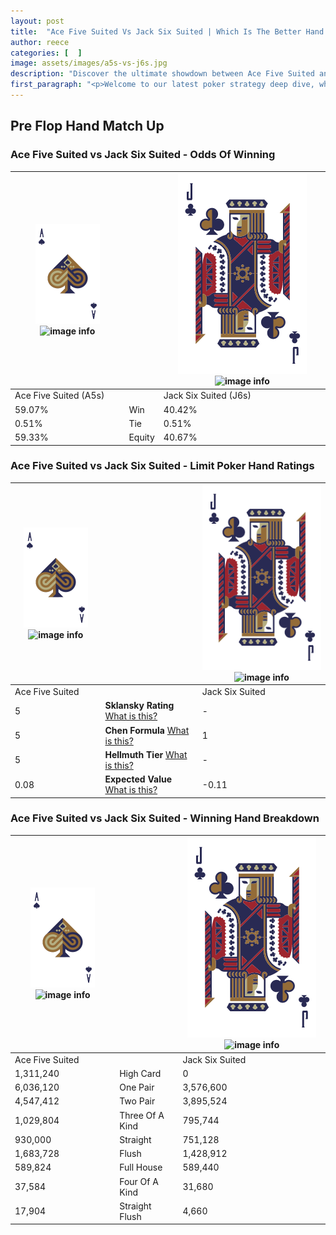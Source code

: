 ```yaml
---
layout: post
title:  "Ace Five Suited Vs Jack Six Suited | Which Is The Better Hand In Poker? A Complete Guide"
author: reece
categories: [  ]
image: assets/images/a5s-vs-j6s.jpg
description: "Discover the ultimate showdown between Ace Five Suited and Jack Six Suited in poker! Uncover the odds, strategies, and scenarios where one hand triumphs over the other. Get ready to up your poker game with this thrilling analysis."
first_paragraph: "<p>Welcome to our latest poker strategy deep dive, where we're pitting two distinct hands against each other in a high-stakes showdown: Ace Five Suited vs Jack Six Suited.</p><p>In the dynamic world of poker, every decision counts, and knowing which hand holds the upper hand is key to your success at the table.</p><p>In this article, we'll dissect these two hands, explore the scenarios where one dominates the other, and equip you with the knowledge to make strategic choices that can tip the odds in your favor.</p><p>Get ready to unravel the intriguing dynamics of these poker hands and elevate your game to new heights.</p>"
---
```




[comment]: # (sp0)

## Pre Flop Hand Match Up

<div class="table hand-ratings" markdown="1"> 



### Ace Five Suited vs Jack Six Suited - Odds Of Winning


    
| ![image info](assets/images/hand1/A.png) ![image info](assets/images/hand1/5s.png) |  | ![image info](assets/images/hand2/J.png) ![image info](assets/images/hand2/6s.png) |
| -------- | -------- | -------- |
| Ace Five Suited (A5s) |  | Jack Six Suited (J6s) |
| 59.07% | Win | 40.42% |
| 0.51% | Tie | 0.51% |
| 59.33% | Equity | 40.67% |




[comment]: # (sp1)



### Ace Five Suited vs Jack Six Suited - Limit Poker Hand Ratings


    
| ![image info](assets/images/hand1/A.png) ![image info](assets/images/hand1/5s.png) |  | ![image info](assets/images/hand2/J.png) ![image info](assets/images/hand2/6s.png) |
| -------- | -------- | -------- |
| Ace Five Suited |  | Jack Six Suited |
| 5 | **Sklansky Rating** [What is this?](/sklansky-rating-explained) | - |
| 5 | **Chen Formula** [What is this?](/chen-formula-explained) | 1 |
| 5 | **Hellmuth Tier** [What is this?](/Hellmuth-tier-explained) | - |
| 0.08 | **Expected Value** [What is this?](/expected-value-explained) | -0.11 |




[comment]: # (sp2)



### Ace Five Suited vs Jack Six Suited - Winning Hand Breakdown


    
| ![image info](assets/images/hand1/A.png) ![image info](assets/images/hand1/5s.png) |  | ![image info](assets/images/hand2/J.png) ![image info](assets/images/hand2/6s.png) |
| -------- | -------- | -------- |
| Ace Five Suited |  | Jack Six Suited |
| 1,311,240 | High Card | 0 |
| 6,036,120 | One Pair | 3,576,600 |
| 4,547,412 | Two Pair | 3,895,524 |
| 1,029,804 | Three Of A Kind | 795,744 |
| 930,000 | Straight | 751,128 |
| 1,683,728 | Flush | 1,428,912 |
| 589,824 | Full House | 589,440 |
| 37,584 | Four Of A Kind | 31,680 |
| 17,904 | Straight Flush | 4,660 |




[comment]: # (sp3)



</div>

[comment]: # (sp4)



[comment]: # (sp5)

